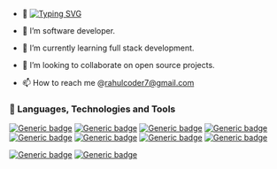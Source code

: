 - 👋 [![Typing SVG](https://readme-typing-svg.herokuapp.com?color=%2336BCF7&lines=Hi+there+%F0%9F%91%8B+I'm+Rahul+Chaudhary)](https://git.io/typing-svg)
  
- 👀 I’m software developer.
- 🌱 I’m currently learning full stack development.
- 💞️ I’m looking to collaborate on open source projects.
- 📫 How to reach me @rahulcoder7@gmail.com

### 🔨 Languages, Technologies and Tools

[![Generic badge](https://img.shields.io/badge/PHP&nbsp;-green.svg)](https://shields.io/)
[![Generic badge](https://img.shields.io/badge/Magento2&nbsp;-green.svg)](https://shields.io/)
[![Generic badge](https://img.shields.io/badge/MySql&nbsp;-green.svg)](https://shields.io/)
[![Generic badge](https://img.shields.io/badge/SQL-green.svg)](https://shields.io/)
[![Generic badge](https://img.shields.io/badge/Mongo-green.svg)](https://shields.io/)
[![Generic badge](https://img.shields.io/badge/NodeJs-green.svg)](https://shields.io/)
[![Generic badge](https://img.shields.io/badge/ReactJs-green.svg)](https://shields.io/)
[![Generic badge](https://img.shields.io/badge/NextJs&nbsp;-green.svg)](https://shields.io/)

[![Generic badge](https://img.shields.io/badge/VS-blue.svg)](https://shields.io/)
[![Generic badge](https://img.shields.io/badge/VS&nbsp;code-blue.svg)](https://shields.io/)
